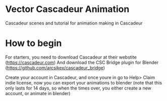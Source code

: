# Vector Cascadeur Animation
Cascadeur scenes and tutorial for animation making in Cascadeur

# How to begin
For starters, you need to download Cascadeur at their webstite (https://cascadeur.com)
And download the CSC Bridge plugin for Blender (https://github.com/arcsikex/cascadeur_bridge)

Create your account in Cascadeur, and once youre in go to Help> Claim indie license, now you can export your animations to blender
(note that this only lasts for 14 days, so when the times over, you either create a new account, or animate in blender)

